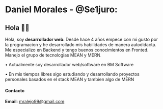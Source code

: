 # Daniel Morales - @Se1juro:

## Hola 👨‍💻

Hola, soy **desarrollador web**.
Desde hace 4 años empece con mi gusto por la programacion y he desarrollado mis habilidades de manera autodidacta.
Me especializo en Backend y tengo buenos conocimientos en Fronted.
Manejo el grupo de tecnologias MEAN y MERN.

• Actualmente soy desarrollador web/software en BM Software

• En mis tiempos libres sigo estudiando y desarrollando proyectos personales basados en el stack MEAN y tambien algo de MERN

#### Contacto 

**Email**: mralejo99@gmail.com 
